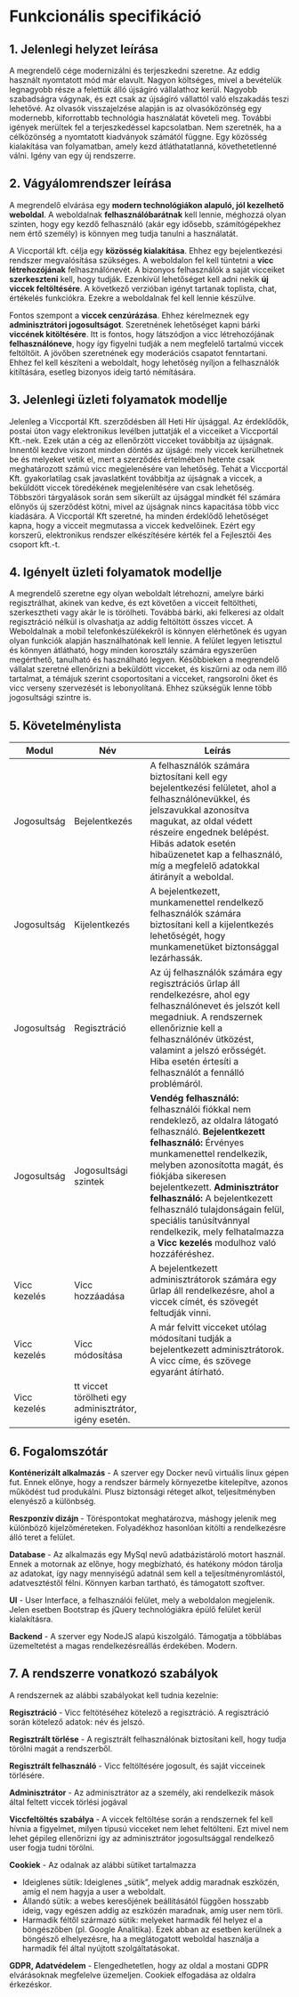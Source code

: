 # Funkcionális specifikáció

## 1. Jelenlegi helyzet leírása
A megrendelő cége modernizálni és terjeszkedni szeretne. Az eddig használt
nyomtatott mód már elavult. Nagyon költséges, mivel a bevételük legnagyobb
része a felettük álló újságíró vállalathoz kerül. Nagyobb szabadságra vágynak, 
és ezt csak az újságíró vállattól való elszakadás teszi lehetővé. Az olvasók
visszajelzése alapján is az olvasóközönség egy modernebb, kiforrottabb technológia
használatát követeli meg. További igények merültek fel a terjeszkedéssel kapcsolatban.
Nem szeretnék, ha a célközönség a nyomtatott kiadványok számától függne. Egy közösség
kialakítása van folyamatban, amely kezd átláthatatlanná, követhetetlenné válni. 
Igény van egy új rendszerre.
## 2. Vágyálomrendszer leírása
A megrendelő elvárása egy **modern technológiákon alapuló, jól kezelhető weboldal**. 
A weboldalnak **felhasználóbarátnak** kell lennie, méghozzá olyan szinten, hogy egy kezdő 
felhasználó (akár egy idősebb, számítógépekhez nem értő személy) is könnyen meg tudja
tanulni a használatát. 

A Viccportál kft. célja egy **közösség kialakítása**. Ehhez egy bejelentkezési rendszer megvalósítása
szükséges. A weboldalon fel kell tüntetni a **vicc létrehozójának** felhasználónevét.
A bizonyos felhasználók a saját vicceiket **szerkeszteni** kell, hogy tudják. Ezenkívül
lehetőséget kell adni nekik **új viccek feltöltésére**. A következő verzióban igényt 
tartanak toplista, chat, értékelés funkciókra. Ezekre a weboldalnak fel kell lennie készülve.

Fontos szempont a **viccek cenzúrázása**. Ehhez kérelmeznek egy **adminisztrátori jogosultságot**.
Szeretnének lehetőséget kapni bárki **viccének kitöltésére**. Itt is fontos, hogy
látszódjon a vicc létrehozójának **felhasználóneve**, hogy így figyelni tudják a nem megfelelő
tartalmú viccek feltöltőit. A jövőben szeretnének egy moderációs csapatot fenntartani.
Ehhez fel kell készíteni a weboldalt, hogy lehetőség nyíljon a felhasználók kitiltására,
esetleg bizonyos ideig tartó némítására.

## 3. Jelenlegi üzleti folyamatok modellje
Jelenleg a Viccportál Kft. szerződésben áll Heti Hír újsággal. Az érdeklődők, postai úton vagy
elektronikus levélben juttatják el a vicceiket a Viccportál Kft.-nek. Ezek után a cég az ellenőrzött
vicceket továbbítja az újságnak. Innentől kezdve viszont minden döntés az újságé: mely viccek
kerülhetnek be és melyeket vetik el, mert a szerződés értelmében hetente csak meghatározott számú
vicc megjelenésére van lehetőség. Tehát a Viccportál Kft. gyakorlatilag csak javaslatként
továbbítja az újságnak a viccek, a beküldött viccek töredékének megjelenítésére van csak lehetőség.
Többszöri tárgyalások során sem sikerült az újsággal mindkét fél számára előnyös új szerződést
kötni, mivel az újságnak nincs kapacitása több vicc kiadására. A Viccportál Kft szeretné, ha minden
érdeklődő lehetőséget kapna, hogy a vicceit megmutassa a viccek kedvelőinek. Ezért egy korszerű,
elektronikus rendszer elkészítésére kérték fel a Fejlesztői 4es csoport kft.-t.

## 4. Igényelt üzleti folyamatok modellje
A megrendelő szeretne egy olyan weboldalt létrehozni, amelyre bárki regisztrálhat, akinek van kedve,
és ezt követően a vicceit feltöltheti, szerkesztheti vagy akár le is törölheti. Továbbá bárki,
aki felkeresi az oldalt regisztráció nélkül is olvashatja az addig feltöltött összes viccet.
A Weboldalnak a mobil telefonkészülékekről is könnyen elérhetőnek és ugyan olyan funkciók
alapján használhatónak kell lennie. A felület legyen letisztul és könnyen átlátható, hogy minden
korosztály számára egyszerűen megérthető, tanulható és használható legyen. Későbbieken a megrendelő
vállalat szeretné ellenőrizni a beküldött vicceket, és kiszűrni az oda nem illő tartalmat, a
témájuk szerint csoportosítani a vicceket, rangsorolni őket és vicc verseny szervezését
is lebonyolítaná. Ehhez szükségük lenne több jogosultsági szintre is.

## 5. Követelménylista

| Modul | Név | Leírás |
| --- | --- | --- |
| Jogosultság | Bejelentkezés | A felhasználók számára biztosítani kell egy bejelentkezési felületet, ahol a felhasználónevükkel, és jelszavukkal azonosítva magukat, az oldal védett részeire engednek belépést. Hibás adatok esetén hibaüzenetet kap a felhasználó, míg a megfelelő adatokkal átirányít a weboldal. |
| Jogosultság | Kijelentkezés | A bejelentkezett, munkamenettel rendelkező felhasználók számára biztosítani kell a kijelentkezés lehetőségét, hogy munkamenetüket biztonsággal lezárhassák. |
| Jogosultság | Regisztráció | Az új felhasználók számára egy regisztrációs űrlap áll rendelkezésre, ahol egy felhasználónevet és jelszót kell megadniuk. A rendszernek ellenőriznie kell a felhasználónév ütközést, valamint a jelszó erősségét. Hiba esetén értesíti a felhasználót a fennálló problémáról. |
| Jogosultság | Jogosultsági szintek | **Vendég felhasználó:** felhasználói fiókkal nem rendeklező, az oldalra látogató felhasználó. **Bejelentkezett felhasználó:** Érvényes munkamenettel rendelkezik, melyben azonosította magát, és fiókjába sikeresen bejelentkezett. **Adminisztrátor felhasználó:** A bejelentkezett felhasználó tulajdonságain felül, speciális tanúsítvánnyal rendelkezik, mely felhatalmazza a **Vicc kezelés** modulhoz való hozzáféréshez.
| Vicc kezelés | Vicc hozzáadása | A bejelentkezett adminisztrátorok számára egy űrlap áll rendelkezésre, ahol a viccek címét, és szövegét feltudják vinni. |
| Vicc kezelés | Vicc módosítása | A már felvitt vicceket utólag módosítani tudják a bejelentkezett adminisztrátorok. A vicc címe, és szövege egyaránt átírható. |
| Vicc kezelés |  tt viccet törölheti egy adminisztrátor, igény esetén. |

## 6. Fogalomszótár

**Konténerizált alkalmazás** - A szerver egy Docker nevű virtuális linux gépen fut. Ennek előnye, hogy a rendszer bármely környezetbe kitelepítve, azonos működést tud produkálni. Plusz biztonsági réteget alkot, teljesítményben elenyésző a különbség.

**Reszponzív dizájn** - Töréspontokat meghatározva, máshogy jelenik meg különböző kijelzőméreteken. Folyadékhoz hasonlóan kitölti a rendelkezésre álló teret a felület.

**Database** - Az alkalmazás egy MySql nevű adatbázistároló motort használ. Ennek a motornak az előnye, hogy megbízható, és hatékony módon tárolja az adatokat, így nagy mennyiségű adatnál sem kell a teljesítményromlástól, adatvesztéstől félni. Könnyen karban tartható, és támogatott szoftver.

**UI** - User Interface, a felhasználói felület, mely a weboldalon megjelenik. Jelen esetben Bootstrap és jQuery technológiákra épülő felület kerül kialakításra.

**Backend** - A szerver egy NodeJS alapú kiszolgáló. Támogatja a többlábas üzemeltetést a magas rendelkezésreállás érdekében. Modern.

## 7. A rendszerre vonatkozó szabályok

A rendszernek az alábbi szabályokat kell tudnia kezelnie:

**Regisztráció** - Vicc feltötéséhez kötelező a regisztráció. A regisztráció során kötelező adatok: név és jelszó.

**Regisztrált törlése** - A regisztrált felhasználónak biztosítani kell, hogy tudja törölni magát a rendszerből.

**Regisztrált felhasználó** - Vicc feltöltésére jogosult, és saját vicceinek törlésére.

**Adminisztrátor** - Az adminisztrátor az a személy, aki rendelkezik mások által feltett viccek törlési jogával

**Viccfeltöltés szabálya** - A viccek feltöltése során a rendszernek fel kell hívnia a figyelmet, milyen típusú vicceket nem lehet feltölteni. Ezt mivel nem lehet gépileg ellenőrizni így az adminisztrátor jogosultsággal rendelkező user fogja tudni törölni.

**Cookiek** - Az odalnak az alábbi sütiket tartalmazza
- Ideiglenes sütik: Ideiglenes „sütik”, melyek addig maradnak eszközén, amíg el nem hagyja a user a  weboldalt.
- Állandó sütik: a webes keresőjének beállításától függően hosszabb ideig, vagy egészen addig az eszközén maradnak, amíg user nem törli.
- Harmadik féltől származó sütik: melyeket harmadik fél helyez el a böngészőben (pl. Google Analitika). Ezek abban az esetben kerülnek a böngésző elhelyezésre, ha a meglátogatott weboldal használja a harmadik fél által nyújtott szolgáltatásokat.

**GDPR, Adatvédelem** - Elengedhetetlen, hogy az oldal a mostani GDPR elvárásoknak megfelelve üzemeljen. Cookiek elfogadása az oldalra érkezéskor.
